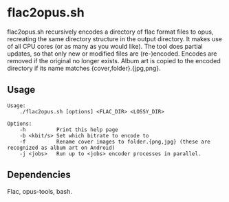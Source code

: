 # flac2opus.sh
flac2opus.sh recursively encodes a directory of flac format files to opus,
recreating the same directory structure in the output directory. It makes use
of all CPU cores (or as many as you would like). The tool does partial updates,
so that only new or modified files are (re-)encoded. Encodes are removed if the
original no longer exists. Album art is copied to the encoded directory if its
name matches {cover,folder}.{jpg,png}.

## Usage
```
Usage:
    ./flac2opus.sh [options] <FLAC_DIR> <LOSSY_DIR>

Options:
    -h          Print this help page
    -b <kbit/s> Set which bitrate to encode to
    -f          Rename cover images to folder.{png,jpg} (these are recognized as album art on Android)
    -j <jobs>   Run up to <jobs> encoder processes in parallel.
```

## Dependencies
Flac, opus-tools, bash.
